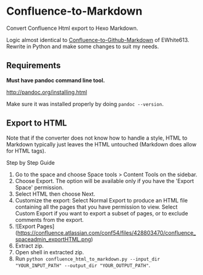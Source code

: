# Confluence-to-Markdown
Convert Confluence Html export to Hexo Markdown.

Logic almost identical to [Confluence-to-Github-Markdown](https://github.com/EWhite613/Confluence-to-Github-Markdown) of EWhite613. Rewrite in Python and make some changes to suit my needs.

## Requirements

**Must have pandoc command line tool.**

http://pandoc.org/installing.html

Make sure it was installed properly by doing `pandoc --version`.

## Export to HTML

Note that if the converter does not know how to handle a style, HTML to Markdown typically just leaves the HTML untouched (Markdown does allow for HTML tags).

Step by Step Guide

1. Go to the space and choose Space tools > Content Tools on the sidebar.
2. Choose Export. The option will be available only if you have the 'Export Space' permission.
3. Select HTML then choose Next.
4. Customize the export:
Select Normal Export to produce an HTML file containing all the pages that you have permission to view.
Select Custom Export if you want to export a subset of pages, or to exclude comments from the export.
5. ![Export Pages] (https://confluence.atlassian.com/conf54/files/428803470/confluence_spaceadmin_exportHTML.png)
6. Extract zip.
7. Open shell in extracted zip.
8. Run `python confluence_html_to_markdown.py --input_dir "YOUR_INPUT_PATH" --output_dir "YOUR_OUTPUT_PATH"`.

